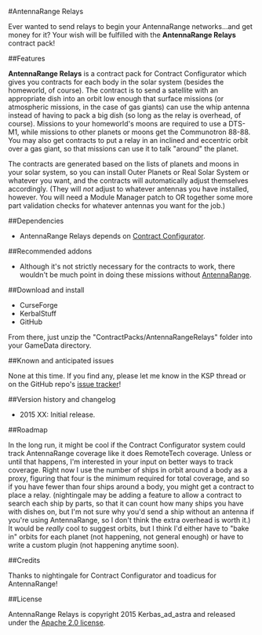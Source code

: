 #AntennaRange Relays

Ever wanted to send relays to begin your AntennaRange networks...and get money for it?  Your wish will be fulfilled with the **AntennaRange Relays** contract pack!

##Features

**AntennaRange Relays** is a contract pack for Contract Configurator which gives you contracts for each body in the solar system (besides the homeworld, of course).  The contract is to send a satellite with an appropriate dish into an orbit low enough that surface missions (or atmospheric missions, in the case of gas giants) can use the whip antenna instead of having to pack a big dish (so long as the relay is overhead, of course).  Missions to your homeworld's moons are required to use a DTS-M1, while missions to other planets or moons get the Communotron 88-88.  You may also get contracts to put a relay in an inclined and eccentric orbit over a gas giant, so that missions can use it to talk "around" the planet.

The contracts are generated based on the lists of planets and moons in your solar system, so you can install Outer Planets or Real Solar System or whatever you want, and the contracts will automatically adjust themselves accordingly.  (They will *not* adjust to whatever antennas you have installed, however.  You will need a Module Manager patch to OR together some more part validation checks for whatever antennas you want for the job.)

##Dependencies

* AntennaRange Relays depends on [Contract Configurator](http://forum.kerbalspaceprogram.com/threads/101604-1-0-2-Contract-Configurator-v1-0-4-2015-05-08).

##Recommended addons

* Although it's not strictly necessary for the contracts to work, there wouldn't be much point in doing these missions without [AntennaRange](http://forum.kerbalspaceprogram.com/threads/56440-1-0-AntennaRange-1-8-Enforce-and-Encourage-Antenna-Diversity).

##Download and install

* CurseForge
* KerbalStuff
* GitHub

From there, just unzip the "ContractPacks/AntennaRangeRelays" folder into your GameData directory.

##Known and anticipated issues

None at this time.  If you find any, please let me know in the KSP thread or on the GitHub repo's [issue tracker](https://github.com/Kerbas-ad-astra/AntennaRange-Relays/issues)!

##Version history and changelog

* 2015 XX: Initial release.

##Roadmap

In the long run, it might be cool if the Contract Configurator system could track AntennaRange coverage like it does RemoteTech coverage.  Unless or until that happens, I'm interested in your input on better ways to track coverage. Right now I use the number of ships in orbit around a body as a proxy, figuring that four is the minimum required for total coverage, and so if you have fewer than four ships around a body, you might get a contract to place a relay.  (nightingale may be adding a feature to allow a contract to search each ship by parts, so that it can count how many ships you have with dishes on, but I'm not sure why you'd send a ship without an antenna if you're using AntennaRange, so I don't think the extra overhead is worth it.)  It would be *really* cool to suggest orbits, but I think I'd either have to "bake in" orbits for each planet (not happening, not general enough) or have to write a custom plugin (not happening anytime soon).

##Credits

Thanks to nightingale for Contract Configurator and toadicus for AntennaRange!

##License

AntennaRange Relays is copyright 2015 Kerbas_ad_astra and released under the [Apache 2.0 license](https://www.apache.org/licenses/LICENSE-2.0).
